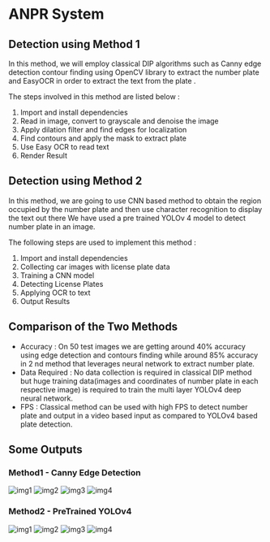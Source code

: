 # ANPR System

## Detection using Method 1
In this method, we will employ classical DIP algorithms such as Canny
edge detection contour finding using OpenCV library to extract the
number plate and EasyOCR in order to extract the text from the plate .

The steps involved in this method are listed below :
1. Import and install dependencies
2. Read in image, convert to grayscale and denoise the image
3. Apply dilation filter and find edges for localization
4. Find contours and apply the mask to extract plate
5. Use Easy OCR to read text
6. Render Result

## Detection using Method 2
In this method, we are going to use CNN based method to obtain the
region occupied by the number plate and then use character recognition
to display the text out there We have used a pre trained YOLOv 4 model
to detect number plate in an image.

The following steps are used to implement this method :
1. Import and install dependencies
2. Collecting car images with license plate data
3. Training a CNN model
4. Detecting License Plates
5. Applying OCR to text
6. Output Results

## Comparison of the Two Methods
+ Accuracy : On 50 test images we are getting around 40% accuracy using edge
detection and contours finding while around 85% accuracy in 2 nd method that
leverages neural network to extract number plate.
+ Data Required : No data collection is required in classical DIP method but huge training
data(images and coordinates of number plate in each respective image) is required to
train the multi layer YOLOv4 deep neural network.
+ FPS : Classical method can be used with high FPS to detect number plate and output in
a video based input as compared to YOLOv4 based plate detection.

## Some Outputs
### Method1 - Canny Edge Detection
![img1](https://github.com/AnmolGarg98/AUTOMATIC-NUMBER-PLATE-DETECTION-SYSTEM/blob/main/sample_output/output1/Screenshot%202021-12-11%20at%207.44.20%20PM.png)
![img2](https://github.com/AnmolGarg98/AUTOMATIC-NUMBER-PLATE-DETECTION-SYSTEM/blob/main/sample_output/output1/Screenshot%202021-12-12%20at%205.26.47%20PM.png)
![img3](https://github.com/AnmolGarg98/AUTOMATIC-NUMBER-PLATE-DETECTION-SYSTEM/blob/main/sample_output/output1/Screenshot%202021-12-12%20at%208.16.23%20PM.png)
![img4](https://github.com/AnmolGarg98/AUTOMATIC-NUMBER-PLATE-DETECTION-SYSTEM/blob/main/sample_output/output1/Screenshot%202021-12-12%20at%208.16.58%20PM.png)

### Method2 - PreTrained YOLOv4
![img1](https://github.com/AnmolGarg98/AUTOMATIC-NUMBER-PLATE-DETECTION-SYSTEM/blob/main/sample_output/output2/Picture1.png)
![img2](https://github.com/AnmolGarg98/AUTOMATIC-NUMBER-PLATE-DETECTION-SYSTEM/blob/main/sample_output/output2/Picture2.png)
![img3](https://github.com/AnmolGarg98/AUTOMATIC-NUMBER-PLATE-DETECTION-SYSTEM/blob/main/sample_output/output2/Picture3.png)
![img4](https://github.com/AnmolGarg98/AUTOMATIC-NUMBER-PLATE-DETECTION-SYSTEM/blob/main/sample_output/output2/Picture4.png)
